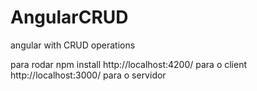 # AngularCRUD
angular with CRUD operations

para rodar npm install
http://localhost:4200/  para  o client
http://localhost:3000/ para o servidor
